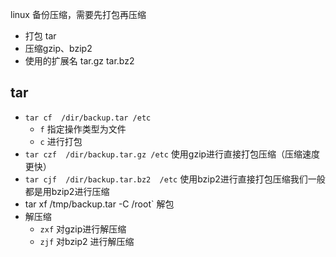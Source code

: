 linux 备份压缩，需要先打包再压缩

+ 打包 tar
+ 压缩gzip、bzip2
+ 使用的扩展名 tar.gz     tar.bz2



## tar

+ `tar cf  /dir/backup.tar /etc`
  + `f` 指定操作类型为文件
  + `c` 进行打包
+ `tar czf  /dir/backup.tar.gz /etc` 使用gzip进行直接打包压缩（压缩速度更快）
+ `tar cjf  /dir/backup.tar.bz2  /etc` 使用bzip2进行直接打包压缩我们一般都是用bzip2进行压缩
+ tar xf /tmp/backup.tar -C  /root`   解包
+ 解压缩
  + `zxf` 对gzip进行解压缩
  + `zjf` 对bzip2 进行解压缩

